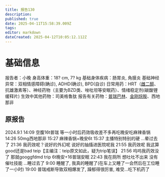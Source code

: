 ```yaml
---
title: 报告130
description: 
published: true
date: 2025-04-11T15:58:39.009Z
tags: 
editor: markdown
dateCreated: 2025-04-12T10:05:12.112Z
---
```


# 基础信息
报告者：小晚
身高体重：18? cm, 7? kg
基础身体疾病：肠胃炎, 角膜炎
基础神经异常：双相情感障碍(确诊), ADHD(确诊), BPD(自诊)
日常用药：HRT（[雌二醇](/E2/)、抗雄激素等）、神经药物（主要为BZD类、唑吡坦等安眠药）、情绪稳定剂(碳酸锂缓释片)
生效中其他药物：司美格鲁肽
报告有关药物：[普瑞巴林](/PR80/)、[金刚烷胺](/ATD/)、西地那非

## 原报告
2024.9.1
14:09 空腹16t普瑞 等一小时后药效吸收差不多再吃晚安吃麻辣香锅
14:26 50mg西地那非
15:27 麻辣香锅+晚安6t
15:37 主播特别特别的硬
...晕过去了
21:36 我药效呢？说好的外幻呢 说好的抽搐进医院呢我
21:55 我药效呢 我这算good还是bad teip【主编注：teip原文如此，疑为trip笔误】
21:56 呜呜我药效没了 那就googgfdmd trip 6t晚安+16普瑞安眠
22:43 我在厕所 想吐吐不出来 没有催吐技能
...睡过去了
9:00 睡醒了, 我真的睡醒了(在车上又睡了一会然后在工位睡了一小时)
19:00 普瑞戒断导致双相爆发了, 躁郁得很厉害, 难受...吃下机药了